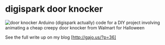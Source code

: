 digispark door knocker
======================

![door knocker](http://gajo.us/wp-content/uploads/2013/10/IMG_20131005_164544.png)
Arduino (digispark actually) code for a DIY project involving animating a cheap creepy door knocker from Walmart for Halloween

See the full write up on my blog [http://gajo.us/?p=36]
